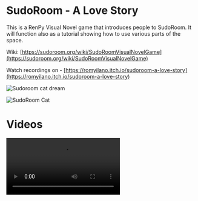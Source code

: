 # SudoRoom - A Love Story

This is a RenPy Visual Novel game that introduces people to SudoRoom.
It will function also as a tutorial showing how to use various parts of the space.

Wiki: [https://sudoroom.org/wiki/SudoRoomVisualNovelGame](https://sudoroom.org/wiki/SudoRoomVisualNovelGame)

Watch recordings on - [https://romyilano.itch.io/sudoroom-a-love-story](https://romyilano.itch.io/sudoroom-a-love-story)

![Sudoroom cat dream](images/screenshots/dream.jpg)

![SudoRoom Cat](images/screenshots/image3.png)

# Videos


![video](images/prototypeRecording_sm.mov)
